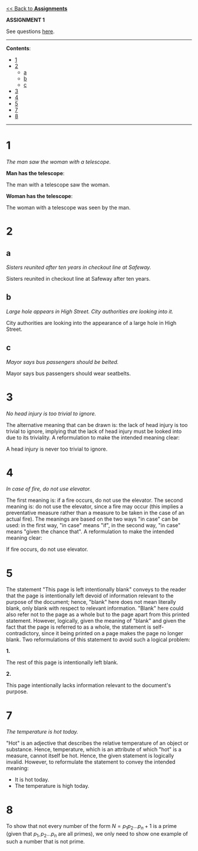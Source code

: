 <head>
  <script>
    MathJax = {
      tex: {
        inlineMath: [['$', '$']]
      }
    };
  </script>
  <script id="MathJax-script" async
    src="https://cdn.jsdelivr.net/npm/mathjax@3/es5/tex-chtml.js">
  </script>
</head>

[<< Back to **Assignments**](https://pranigopu.github.io/mathematics/mathematical-thinking/assignments)

**ASSIGNMENT 1**

See questions [here](https://pranigopu.github.io/mathematics/mathematical-thinking/assignments/assignment-1.pdf).

---

**Contents**:

- [1](#1)
- [2](#2)
  - [a](#a)
  - [b](#b)
  - [c](#c)
- [3](#3)
- [4](#4)
- [5](#5)
- [7](#7)
- [8](#8)

---

# 1
_The man saw the woman with a telescope._

**Man has the telescope**:

The man with a telescope saw the woman.

**Woman has the telescope**:

The woman with a telescope was seen by the man.

# 2
## a
_Sisters reunited after ten years in checkout line at Safeway._

Sisters reunited in checkout line at Safeway after ten years.

## b
_Large hole appears in High Street. City authorities are looking into it._

City authorities are looking into the appearance of a large hole in High Street.

## c
_Mayor says bus passengers should be belted._

Mayor says bus passengers should wear seatbelts.

# 3
_No head injury is too trivial to ignore._

The alternative meaning that can be drawn is: the lack of head injury is too trivial to ignore, implying that the lack of head injury must be looked into due to its triviality. A reformulation to make the intended meaning clear:

A head injury is never too trivial to ignore.

# 4
_In case of fire, do not use elevator._

The first meaning is: if a fire occurs, do not use the elevator. The second meaning is: do not use the elevator, since a fire may occur (this implies a preventative measure rather than a measure to be taken in the case of an actual fire). The meanings are based on the two ways "in case" can be used: in the first way, "in case" means "if", in the second way, "in case" means "given the chance that". A reformulation to make the intended meaning clear:

If fire occurs, do not use elevator.

# 5
The statement "This page is left intentionally blank" conveys to the reader that the page is intentionally left devoid of information relevant to the purpose of the document; hence, "blank" here does not mean literally blank, only blank with respect to relevant information. "Blank" here could also refer not to the page as a whole but to the page apart from this printed statement. However, logically, given the meaning of "blank" and given the fact that the page is referred to as a whole, the statement is self-contradictory, since it being printed on a page makes the page no longer blank. Two reformulations of this statement to avoid such a logical problem:

**1.**

The rest of this page is intentionally left blank.

**2.**

This page intentionally lacks information relevant to the document's purpose.

# 7
_The temperature is hot today._

"Hot" is an adjective that describes the relative temperature of an object or substance. Hence, temperature, which is an attribute of which "hot" is a measure, cannot itself be hot. Hence, the given statement is logically invalid. However, to reformulate the statement to convey the intended meaning:

- It is hot today.
- The temperature is high today.

# 8
To show that not every number of the form $N = p_1 p_2 ... p_n + 1$ is a prime (given that $p_1, p_2 ... p_n$ are all primes), we only need to show one example of such a number that is not prime.